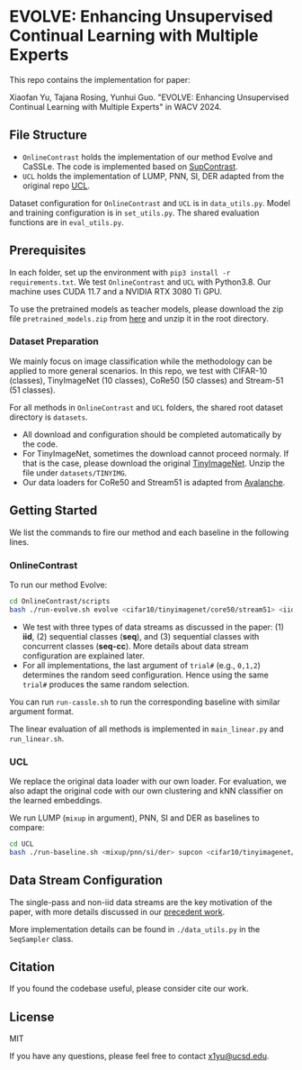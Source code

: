 # EVOLVE: Enhancing Unsupervised Continual Learning with Multiple Experts

This repo contains the implementation for paper:

Xiaofan Yu, Tajana Rosing, Yunhui Guo. "EVOLVE: Enhancing Unsupervised Continual Learning with Multiple Experts" in WACV 2024.

## File Structure

* `OnlineContrast` holds the implementation of our method Evolve and CaSSLe. The code is implemented based on [SupContrast](https://github.com/HobbitLong/SupContrast).
* `UCL` holds the implementation of LUMP, PNN, SI, DER adapted from the original repo [UCL](https://github.com/divyam3897/UCL).

Dataset configuration for `OnlineContrast` and `UCL` is in `data_utils.py`. Model and training configuration is in `set_utils.py`. The shared evaluation functions are in `eval_utils.py`.

## Prerequisites

In each folder, set up the environment with `pip3 install -r requirements.txt`. We test `OnlineContrast` and `UCL` with Python3.8. Our machine uses CUDA 11.7 and a NVIDIA RTX 3080 Ti GPU.

To use the pretrained models as teacher models, please download the zip file `pretrained_models.zip` from [here](https://drive.google.com/file/d/1dlH_-bBS6SXcQuuKDs03ID5n7tssj5RU/view?usp=sharing) and unzip it in the root directory.

### Dataset Preparation

We mainly focus on image classification while the methodology can be applied to more general scenarios. In this repo, we test with CIFAR-10 (classes), TinyImageNet (10 classes), CoRe50 (50 classes) and Stream-51 (51 classes).

For all methods in `OnlineContrast` and `UCL` folders, the shared root dataset directory is `datasets`. 

* All download and configuration should be completed automatically by the code.
* For TinyImageNet, sometimes the download cannot proceed normaly. If that is the case, please download the original [TinyImageNet](https://drive.google.com/file/d/1Sy3ScMBr0F4se8VZ6TAwDYF-nNGAAdxj/view). Unzip the file under `datasets/TINYIMG`.
* Our data loaders for CoRe50 and Stream51 is adapted from [Avalanche](https://github.com/ContinualAI/avalanche).

## Getting Started

We list the commands to fire our method and each baseline in the following lines.

### OnlineContrast

To run our method Evolve:

```bash
cd OnlineContrast/scripts
bash ./run-evolve.sh evolve <cifar10/tinyimagenet/core50/stream51> <iid/seq/seq-im> <trial#>
```

* We test with three types of data streams as discussed in the paper: (1) **iid**, (2) sequential classes (**seq**), and (3) sequential classes with concurrent classes (**seq-cc**). More details about data stream configuration are explained later.
* For all implementations, the last argument of `trial#` (e.g., `0,1,2`) determines the random seed configuration. Hence using the same `trial#` produces the same random selection.

You can run `run-cassle.sh` to run the corresponding baseline with similar argument format.

The linear evaluation of all methods is implemented in `main_linear.py` and `run_linear.sh`.

### UCL

We replace the original data loader with our own loader. For evaluation, we also adapt the original code with our own clustering and kNN classifier on the learned embeddings.

We run LUMP (`mixup` in argument), PNN, SI and DER as baselines to compare:

```bash
cd UCL
bash ./run-baseline.sh <mixup/pnn/si/der> supcon <cifar10/tinyimagenet/core50/stream51> <iid/seq/seq-im> <trial#>
```

## Data Stream Configuration

The single-pass and non-iid data streams are the key motivation of the paper, with more details discussed in our [precedent work](https://github.com/Orienfish/SCALE).

More implementation details can be found in `./data_utils.py` in the `SeqSampler` class.

## Citation

If you found the codebase useful, please consider cite our work.

## License

MIT

If you have any questions, please feel free to contact [x1yu@ucsd.edu](mailto:x1yu@ucsd.edu).
